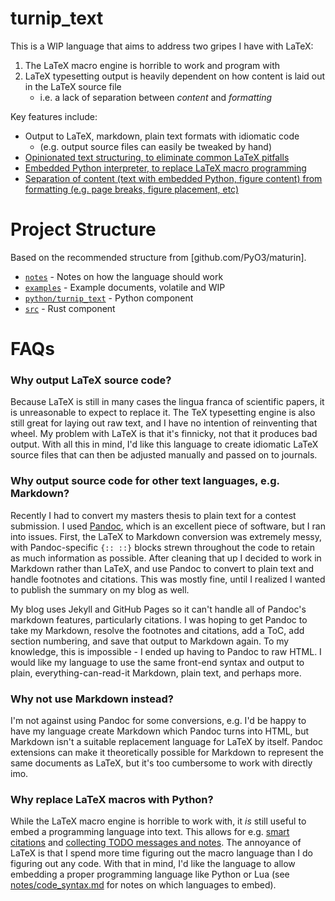 # turnip_text

This is a WIP language that aims to address two gripes I have with LaTeX:
1. The LaTeX macro engine is horrible to work and program with
2. LaTeX typesetting output is heavily dependent on how content is laid out in the LaTeX source file
    - i.e. a lack of separation between *content* and *formatting*

Key features include:
- Output to LaTeX, markdown, plain text formats with idiomatic code 
  - (e.g. output source files can easily be tweaked by hand)
- [Opinionated text structuring, to eliminate common LaTeX pitfalls](notes/opinionated_text.md)
- [Embedded Python interpreter, to replace LaTeX macro programming](notes/code_syntax.md)
- [Separation of content (text with embedded Python, figure content) from formatting (e.g. page breaks, figure placement, etc)](notes/content_v_formatting.md)

# Project Structure 
Based on the recommended structure from [github.com/PyO3/maturin].

- [`notes`](./notes/) - Notes on how the language should work
- [`examples`](./examples/) - Example documents, volatile and WIP
- [`python/turnip_text`](./python/turnip_text) - Python component
- [`src`](./src/) - Rust component

# FAQs

### Why output LaTeX source code?
Because LaTeX is still in many cases the lingua franca of scientific papers, it is unreasonable to expect to replace it.
The TeX typesetting engine is also still great for laying out raw text, and I have no intention of reinventing that wheel.
My problem with LaTeX is that it's finnicky, not that it produces bad output.
With all this in mind, I'd like this language to create idiomatic LaTeX source files that can then be adjusted manually and passed on to journals.

### Why output source code for other text languages, e.g. Markdown?
Recently I had to convert my masters thesis to plain text for a contest submission.
I used [Pandoc](https://pandoc.org), which is an excellent piece of software, but I ran into issues.
First, the LaTeX to Markdown conversion was extremely messy, with Pandoc-specific `{:: ::}` blocks strewn throughout the code to retain as much information as possible.
After cleaning that up I decided to work in Markdown rather than LaTeX, and use Pandoc to convert to plain text and handle footnotes and citations.
This was mostly fine, until I realized I wanted to publish the summary on my blog as well.

My blog uses Jekyll and GitHub Pages so it can't handle all of Pandoc's markdown features, particularly citations.
I was hoping to get Pandoc to take my Markdown, resolve the footnotes and citations, add a ToC, add section numbering, and save that output to Markdown again.
To my knowledge, this is impossible - I ended up having to Pandoc to raw HTML.
I would like my language to use the same front-end syntax and output to plain, everything-can-read-it Markdown, plain text, and perhaps more.

### Why not use Markdown instead?
I'm not against using Pandoc for some conversions, e.g. I'd be happy to have my language create Markdown which Pandoc turns into HTML, but Markdown isn't a suitable replacement language for LaTeX by itself.
Pandoc extensions can make it theoretically possible for Markdown to represent the same documents as LaTeX, but it's too cumbersome to work with directly imo.

### Why replace LaTeX macros with Python?
While the LaTeX macro engine is horrible to work with, it *is* still useful to embed a programming language into text.
This allows for e.g. [smart citations](http://tug.ctan.org/tex-archive/macros/latex/contrib/cleveref/cleveref.pdf) and [collecting TODO messages and notes](https://github.com/theturboturnip/latex-turnip-pkgs).
The annoyance of LaTeX is that I spend more time figuring out the macro language than I do figuring out any code.
With that in mind, I'd like the language to allow embedding a proper programming language like Python or Lua (see [notes/code_syntax.md](notes/code_syntax.md) for notes on which languages to embed).


